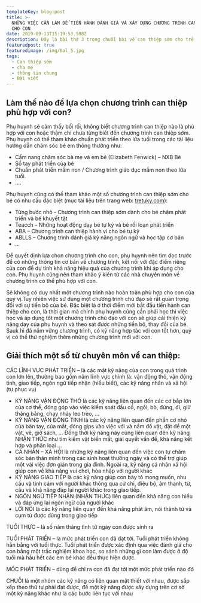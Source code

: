 ```yaml
---
templateKey: blog-post
title: >-
  NHỮNG VIỆC CẦN LÀM ĐỂ TIẾN HÀNH ĐÁNH GIÁ VÀ XÂY DỰNG CHƯƠNG TRÌNH CAN THIỆP
  CHO CON 
date: 2019-09-13T15:19:53.508Z
description: Đây là bài thứ 3 trong chuỗi bài về can thiệp sớm cho trẻ
featuredpost: true
featuredimage: /img/Gal_5.jpg
tags:
  - Can thiệp sớm
  - cha mẹ
  - thông tin chung
  - Bài viết
---
```

## Làm thế nào để lựa chọn chương trình can thiệp phù hợp với con?

Phụ huynh sẽ cảm thấy bối rối, không biết chương trình can thiệp nào là phù hợp với con hoặc thậm chí chưa từng biết đến chương trình can thiệp sớm. Phụ huynh có thể tham khảo chuẩn phát triển theo lứa tuổi trong các tài liệu hướng dẫn chăm sóc bé em thông thường như: 

* Cẩm nang chăm sóc bà mẹ và em bé (Elizabeth Fenwick) – NXB Bé
* Sổ tay phát triển của bé
* Chuẩn phát triển mầm non / Chương trình giáo dục mầm non theo lứa tuổi. 
* …. 

Phụ huynh cũng có thể tham khảo một số chương trình can thiệp sớm cho bé có nhu cầu đặc biệt (mục tài liệu trên trang web: [tretuky.com](tretuky.com)):

* Từng bước nhỏ  - Chương trình can thiệp sớm dành cho bé chậm phát triển và bé khuyết tật 
* Teacch – Những hoạt động dạy bé tự kỷ và bé rối loạn phát triển
* ABA – Chương trình can thiệp hành vi cho bé tự kỷ
* ABLLS – Chương trình đánh giá kỹ năng ngôn ngữ và học tập cơ bản 
* … 

Để quyết định lựa chọn chương trình cho con, phụ huynh nên tìm đọc trước để có những thông tin cơ bản về chương trình, kết nối với đặc điểm riêng của con để dự tính khả năng hiệu quả của chương trình khi áp dụng cho con. Phụ huynh cũng nên tham khảo ý kiến từ các nhà chuyên môn về chương trình có thể phù hợp với con.

Sẽ không có duy nhất một chương trình nào hoàn toàn phù hợp cho con của quý vị.Tuy nhiên việc sử dụng một chương trình chủ đạo sẽ rất quan trọng đối với sự tiến bộ của bé. Đặc biệt là ở thời điểm mới bắt đầu tiến hành can thiệp cho con, là thời gian mà chính phụ huynh cũng cần phải học thì việc học và áp dụng tốt một chương trình chủ đạo với con sẽ giúp cải thiện kỹ năng dạy của phụ huynh và theo sát được những tiến bộ, thay đổi của bé. Sauk hi đã nắm vững chương trình, có kỹ năng hợp tác với con tốt hơn, quý vị có thể thử nghiệm thêm những chương trình mới với con. 

## Giải thích một số từ chuyên môn về can thiệp: 

CÁC LĨNH VỰC PHÁT TRIỂN – là các mặt kỹ năng của con trong quá trình con lớn lên, thường bao gồm năm lĩnh vực chính là: vận động thô, vận động tinh, giao tiếp, ngôn ngữ tiếp nhận (hiểu biết), các kỹ năng nhân và xã hội (tự phục vụ) 

* KỸ NĂNG VẬN ĐỘNG THÔ là các kỹ năng liên quan đến các cơ bắp lớn của cơ thể, đóng góp vào việc kiểm soát đầu cổ, ngồi, bò, đứng, đi, giữ thăng bằng, chạy nhảy leo trèo, … 
* KỸ NĂNG VẬN ĐÔNG TINH là các kỹ năng liên quan đến phần cơ nhỏ của bàn tay, của mắt, đóng gips vào việc với và nắm đồ vật, đặt để một vật, vẽ, giở sách, … Đồng thời kỹ năng này cũng liên quan đên kỹ năng NHẬN THỨC như tìm kiếm vật biến mất, giải quyết vấn đề, khả năng kết hợp và phân loại … 
* CÁ NHÂN – XÃ HỘI là những kỹ năng liên quan đến việc con tự chăm sóc bản thân mình trong các sinh hoạt thường ngày và có thể trợ giúp một vài việc đơn giản trong gia đình. Ngoài ra, kỹ năng cá nhân xã hội giúp con về khả năng vui chơi, hòa nhập với người khác 
* KỸ NĂNG GIAO TIẾP là các kỹ năng giúp con bày tỏ mong muốn, nhu cầu và tình cảm với người khác thông qua cử chỉ, điệu bộ, âm thanh, từ, câu và khả năng đáp lại người khác trong giao tiếp. 
* NGÔN NGỮ TIẾP NHẬN (NHẬN THỨC) liên quan đến khả năng con hiểu và đáp ứng lại ngôn ngữ của người khác 
* LỜI NÓI là các kỹ năng liên quan đến khả năng phát âm, nói thành từ và cụm từ được dùng trong giao tiếp 

TUỔI THỰC – là số năm tháng tình từ ngày con được sinh ra

TUỔI PHÁT TRIỂN – là mức phát triển con đã đạt tới. Tuổi phát triển không hẳn bằng với tuổi thực. Tuổi phát triển được xác định qua việc đánh giá cho con bằng một trắc nghiệm khoa học, so sánh những gì con làm được ở độ tuổi mà hầu hết các em bé khác đều thực hiện được. 

MỐC PHÁT TRIỂN – dùng để chỉ ra con đã đạt tới một mức phát triển nào đó

CHUỖI  là một nhóm các kỹ năng có liên quan mật thiết với nhau, được sắp xếp theo thứ tự phải đạt được, để một kỹ năng được xây dựng trên cơ sở một kỹ năng khác như là các bước liên tục với nhau
